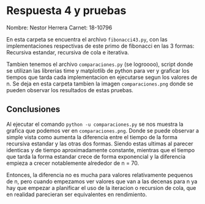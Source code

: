 # Respuesta 4 y pruebas
Nombre: Nestor Herrera
Carnet: 18-10796

En esta carpeta se encuentra el archivo `fibonacci43.py`, con las implementaciones respectivas de este primo de fibonacci en las 3 formas: Recursiva estandar, recursiva de cola e iterativa.

Tambien tenemos el archivo `comparaciones.py` (se logroooo), script donde se utilizan las librerias time y matplotlib de python para ver y graficar los tiempos que tarda cada implementacion en ejecutarse segun los valores de n. Se deja en esta carpeta tambien la imagen `comparaciones.png` donde se pueden observar los resultados de estas pruebas.

## Conclusiones

Al ejecutar el comando `python -u comparaciones.py` se nos muestra la grafica que podemos ver en `comparaciones.png`. Donde se puede observar a simple vista como aumenta la diferencia entre el tiempo de la forma recursiva estandar y las otras dos formas. Siendo estas ultimas al parecer identicas y de tiempo aproximadamente constante, mientras que el tiempo que tarda la forma estandar crece de forma exponencial y la diferencia empieza a crecer notablemente alrededor de n = 70.

Entonces, la diferencia no es mucha para valores relativamente pequenos de n, pero cuando empezamos ver valores que van a las decenas para n ya hay que empezar a planificar el uso de la iteracion o recursion de cola, que en realidad parecieran ser equivalentes en rendimiento.
